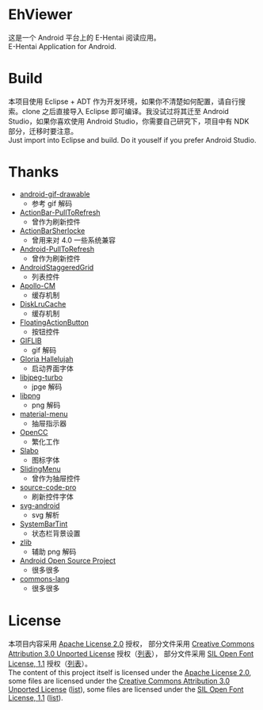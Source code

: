 # EhViewer

这是一个 Android 平台上的 E-Hentai 阅读应用。<br>
E-Hentai Application for Android.

# Build

本项目使用 Eclipse + ADT 作为开发环境，如果你不清楚如何配置，请自行搜索。clone 之后直接导入 Eclipse 即可编译。我没试过将其迁至 Android Studio，如果你喜欢使用 Android Studio，你需要自己研究下，项目中有 NDK 部分，迁移时要注意。<br>
Just import into Eclipse and build. Do it youself if you prefer Android Studio.

# Thanks

- [android-gif-drawable](https://github.com/koral--/android-gif-drawable)
    - 参考 gif 解码
- [ActionBar-PullToRefresh](https://github.com/chrisbanes/ActionBar-PullToRefresh)
    - 曾作为刷新控件
- [ActionBarSherlocke](https://github.com/JakeWharton/ActionBarSherlock)
    - 曾用来对 4.0 一些系统兼容
- [Android-PullToRefresh](https://github.com/chrisbanes/Android-PullToRefresh)
    - 曾作为刷新控件
- [AndroidStaggeredGrid](https://github.com/etsy/AndroidStaggeredGrid)
    - 列表控件
- [Apollo-CM](https://github.com/adneal/Apollo-CM)
    - 缓存机制
- [DiskLruCache](https://github.com/JakeWharton/DiskLruCache)
    - 缓存机制
- [FloatingActionButton](https://github.com/FaizMalkani/FloatingActionButton)
    - 按钮控件
- [GIFLIB](http://giflib.sourceforge.net)
    - gif 解码
- [Gloria Hallelujah](https://www.google.com/fonts/specimen/Gloria+Hallelujah)
    - 启动界面字体
- [libjpeg-turbo](http://www.libjpeg-turbo.org)
    - jpge 解码
- [libpng](http://www.libpng.org/pub/png/libpng.html)
    - png 解码
- [material-menu](https://github.com/balysv/material-menu)
    - 抽屉指示器
- [OpenCC](https://github.com/BYVoid/OpenCC)
    - 繁化工作
- [Slabo](https://github.com/TiroTypeworks/Slabo)
    - 图标字体
- [SlidingMenu](https://github.com/jfeinstein10/SlidingMenu)
    - 曾作为抽屉控件
- [source-code-pro](https://github.com/adobe/source-code-pro)
    - 刷新控件字体
- [svg-android](https://code.google.com/p/svg-android/)
    - svg 解析
- [SystemBarTint](https://github.com/jgilfelt/SystemBarTint)
    - 状态栏背景设置
- [zlib](http://www.zlib.net)
    - 辅助 png 解码
- [Android Open Source Project](http://source.android.com)
    - 很多很多
- [commons-lang](http://commons.apache.org/proper/commons-lang)
    - 很多很多

# License

本项目内容采用 [Apache License 2.0](http://www.apache.org/licenses/LICENSE-2.0) 授权，
部分文件采用 [Creative Commons Attribution 3.0 Unported License](http://creativecommons.org/licenses/by/3.0/) 授权（[列表](rc/list1)），
部分文件采用 [SIL Open Font License, 1.1](http://scripts.sil.org/OFL) 授权（[列表](rc/list2)）。
<br>
The content of this project itself is licensed under the [Apache License 2.0](http://www.apache.org/licenses/LICENSE-2.0),
some files are licensed under the [Creative Commons Attribution 3.0 Unported License](http://creativecommons.org/licenses/by/3.0/) ([list](rc/list1)),
some files are licensed under the [SIL Open Font License, 1.1](http://scripts.sil.org/OFL) ([list](rc/list2)).

